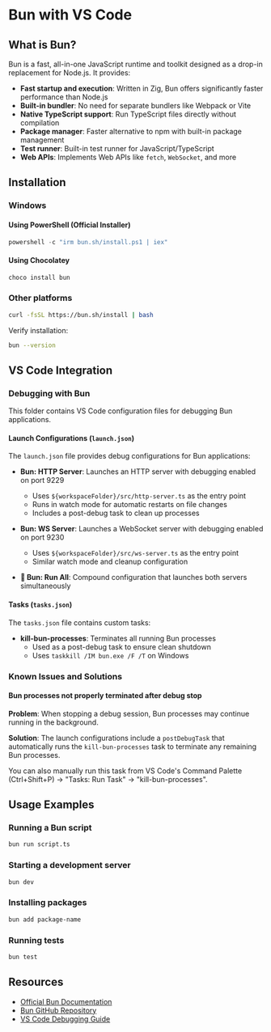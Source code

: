 # Bun with VS Code

## What is Bun?

Bun is a fast, all-in-one JavaScript runtime and toolkit designed as a drop-in replacement for Node.js. It provides:

- **Fast startup and execution**: Written in Zig, Bun offers significantly faster performance than Node.js
- **Built-in bundler**: No need for separate bundlers like Webpack or Vite
- **Native TypeScript support**: Run TypeScript files directly without compilation
- **Package manager**: Faster alternative to npm with built-in package management
- **Test runner**: Built-in test runner for JavaScript/TypeScript
- **Web APIs**: Implements Web APIs like `fetch`, `WebSocket`, and more

## Installation

### Windows

#### Using PowerShell (Official Installer)
```powershell
powershell -c "irm bun.sh/install.ps1 | iex"
```

#### Using Chocolatey
```powershell
choco install bun
```

### Other platforms
```bash
curl -fsSL https://bun.sh/install | bash
```

Verify installation:
```bash
bun --version
```

## VS Code Integration

### Debugging with Bun

This folder contains VS Code configuration files for debugging Bun applications.

#### Launch Configurations (`launch.json`)

The `launch.json` file provides debug configurations for Bun applications:

- **Bun: HTTP Server**: Launches an HTTP server with debugging enabled on port 9229
  - Uses `${workspaceFolder}/src/http-server.ts` as the entry point
  - Runs in watch mode for automatic restarts on file changes
  - Includes a post-debug task to clean up processes

- **Bun: WS Server**: Launches a WebSocket server with debugging enabled on port 9230
  - Uses `${workspaceFolder}/src/ws-server.ts` as the entry point
  - Similar watch mode and cleanup configuration

- **🚀 Bun: Run All**: Compound configuration that launches both servers simultaneously

#### Tasks (`tasks.json`)

The `tasks.json` file contains custom tasks:

- **kill-bun-processes**: Terminates all running Bun processes
  - Used as a post-debug task to ensure clean shutdown
  - Uses `taskkill /IM bun.exe /F /T` on Windows

### Known Issues and Solutions

#### Bun processes not properly terminated after debug stop

**Problem**: When stopping a debug session, Bun processes may continue running in the background.

**Solution**: The launch configurations include a `postDebugTask` that automatically runs the `kill-bun-processes` task to terminate any remaining Bun processes.

You can also manually run this task from VS Code's Command Palette (Ctrl+Shift+P) → "Tasks: Run Task" → "kill-bun-processes".

## Usage Examples

### Running a Bun script
```bash
bun run script.ts
```

### Starting a development server
```bash
bun dev
```

### Installing packages
```bash
bun add package-name
```

### Running tests
```bash
bun test
```

## Resources

- [Official Bun Documentation](https://bun.sh/docs)
- [Bun GitHub Repository](https://github.com/oven-sh/bun)
- [VS Code Debugging Guide](https://code.visualstudio.com/docs/editor/debugging)